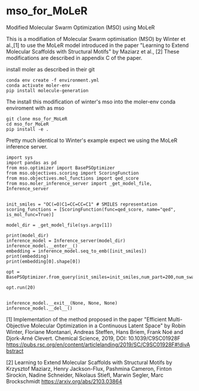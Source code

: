 # mso_for_MoLeR
Modified Molecular Swarm Optimization (MSO) using MoLeR



This is a modifiation of Molecular Swarm optimisation (MSO) by Winter et al.,[1] to use the MoLeR model introduced in the paper "Learning to Extend Molecular Scaffolds with Structural Motifs" by Maziarz et al., [2] These modifications are described in appendix C of the paper.

install moler as described in their git

```
conda env create -f environment.yml
conda activate moler-env
pip install molecule-generation
```

The install this modification of winter's mso into the moler-env conda enviroment with as mso
```
git clone mso_for_MoLeR
cd mso_for_MoLeR
pip install -e .
```
Pretty much identical to Winter's example expect we using the MoLeR inference server.

```from numpy import append
import sys
import pandas as pd
from mso.optimizer import BasePSOptimizer
from mso.objectives.scoring import ScoringFunction
from mso.objectives.mol_functions import qed_score
from mso.moler_inference_server import _get_model_file, Inference_server


init_smiles = "OC(=O)C1=CC=CC=C1" # SMILES representation
scoring_functions = [ScoringFunction(func=qed_score, name="qed", is_mol_func=True)]

model_dir = _get_model_file(sys.argv[1])

print(model_dir)
inference_model = Inference_server(model_dir)
inference_model.__enter__()
embedding = inference_model.seq_to_emb([init_smiles])
print(embedding)
print(embedding[0].shape[0])

opt = BasePSOptimizer.from_query(init_smiles=init_smiles,num_part=200,num_swarms=1,inference_model=inference_model,scoring_functions=scoring_functions)

opt.run(20)


inference_model.__exit__(None, None, None)
inference_model.__del__()
```



[1] Implementation of the method proposed in the paper "Efficient Multi-Objective Molecular Optimization in a Continuous Latent Space" by Robin Winter, Floriane Montanari, Andreas Steffen, Hans Briem, Frank Noé and Djork-Arné Clevert. Chemical Science, 2019, DOI: 10.1039/C9SC01928F https://pubs.rsc.org/en/content/articlelanding/2019/SC/C9SC01928F#!divAbstract

[2] Learning to Extend Molecular Scaffolds with Structural Motifs by Krzysztof Maziarz, Henry Jackson-Flux, Pashmina Cameron, Finton Sirockin, Nadine Schneider, Nikolaus Stiefl, Marwin Segler, Marc Brockschmidt https://arxiv.org/abs/2103.03864 
